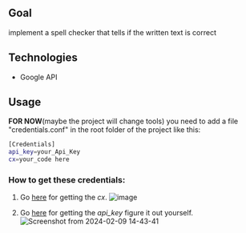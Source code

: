 ## Goal
implement a spell checker that tells if the written text is correct

## Technologies
- Google API

## Usage
**FOR NOW**(maybe the project will change tools) you need to add a file "credentials.conf" in the root folder of the project like this:
``` bash
[Credentials]
api_key=your_Api_Key
cx=your_code here
```

### How to get these credentials:
1. Go [here](https://programmablesearchengine.google.com/controlpanel/all) for getting the _cx_.
![image](https://github.com/panuozzo77/MySpellChecker/assets/38082151/e305699b-5b69-441c-afa1-c6a5c08951ee)

2. Go [here](https://console.cloud.google.com/welcome) for getting the _api_key_ figure it out yourself.
![Screenshot from 2024-02-09 14-43-41](https://github.com/panuozzo77/MySpellChecker/assets/38082151/970463c9-0b71-4f80-9b9c-580bd3488a2f)

